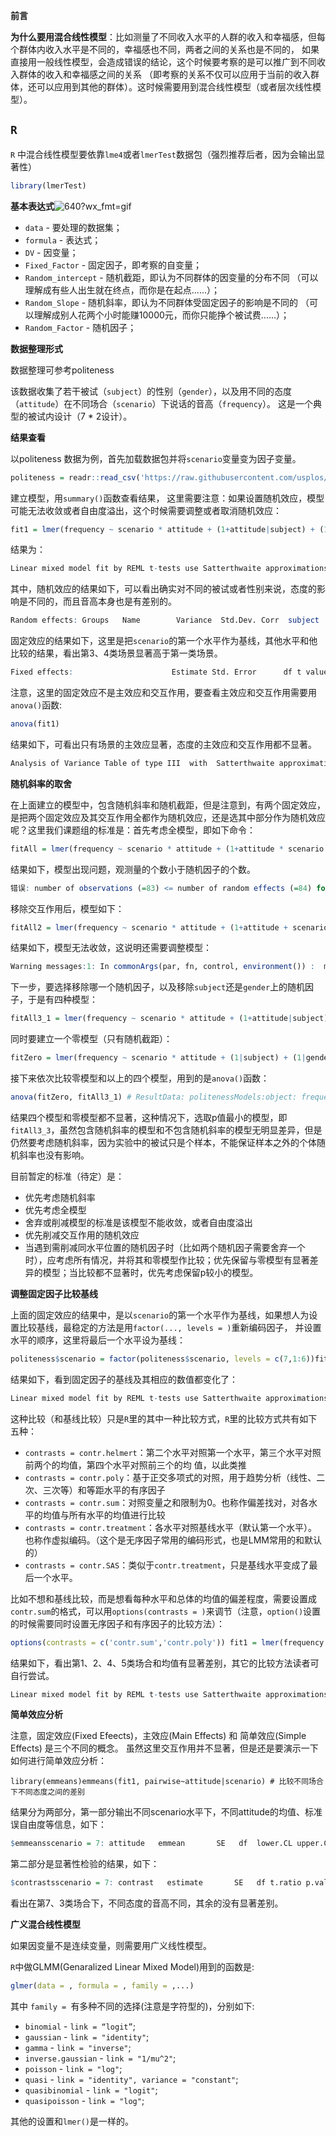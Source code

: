 **前言**

**为什么要用混合线性模型**：比如测量了不同收入水平的人群的收入和幸福感，但每个群体内收入水平是不同的，幸福感也不同，两者之间的关系也是不同的， 如果直接用一般线性模型，会造成错误的结论，这个时候要考察的是可以推广到不同收入群体的收入和幸福感之间的关系 （即考察的关系不仅可以应用于当前的收入群体，还可以应用到其他的群体）。这时候需要用到混合线性模型（或者层次线性模型）。

## `R`

`R` 中混合线性模型要依靠`lme4`或者`lmerTest`数据包（强烈推荐后者，因为会输出显著性）

```R
library(lmerTest)
```



**基本表达式**![640?wx_fmt=gif](https://ss.csdn.net/p?https://mmbiz.qpic.cn/mmbiz_gif/y2fhgP4leTh3Vmv0CltGnMU46LCgYpqicWtCj4JRpm5rEhL01E2TawKfRX8ClGytzNsakJvQdic4IdJxQufjZ6Xw/640?wx_fmt=gif)

- `data` - 要处理的数据集；
- `formula` - 表达式；
- `DV` - 因变量；
- `Fixed_Factor` - 固定因子，即考察的自变量；
- `Random_intercept` - 随机截距，即认为不同群体的因变量的分布不同 （可以理解成有些人出生就在终点，而你是在起点......）；
- `Random_Slope` - 随机斜率，即认为不同群体受固定因子的影响是不同的 （可以理解成别人花两个小时能赚10000元，而你只能挣个被试费......）；
- `Random_Factor` - 随机因子；

**数据整理形式**

数据整理可参考politeness

该数据收集了若干被试（`subject`）的性别（`gender`），以及用不同的态度（`attitude`）在不同场合（`scenario`）下说话的音高（`frequency`）。 这是一个典型的被试内设计（7 * 2设计）。



**结果查看**

以politeness 数据为例，首先加载数据包并将`scenario`变量变为因子变量。

```R
politeness = readr::read_csv('https://raw.githubusercontent.com/usplos/self-programming/master/politeness_data.csv')politeness$scenario = factor(politeness$scenario)library(lmerTest)
```



建立模型，用`summary()`函数查看结果， 这里需要注意：如果设置随机效应，模型可能无法收敛或者自由度溢出，这个时候需要调整或者取消随机效应：

```R
fit1 = lmer(frequency ~ scenario * attitude + (1+attitude|subject) + (1+attitude|gender), data = politeness)summary(fit1)
```



结果为：

```R
Linear mixed model fit by REML t-tests use Satterthwaite approximations to degrees of  freedom [lmerMod]Formula: frequency ~ scenario * attitude + (1 + attitude | subject) +      (1 + attitude | gender)   Data: politeness REML criterion at convergence: 680.1 Scaled residuals:      Min       1Q   Median       3Q      Max -1.65355 -0.68642 -0.03673  0.50259  2.85443  Random effects: Groups   Name        Variance  Std.Dev. Corr  subject  (Intercept) 6.037e+02 24.5698                 attitudepol 1.086e-02  0.1042  1.00  gender   (Intercept) 6.520e+03 80.7494                 attitudepol 1.127e+02 10.6159  -1.00 Residual             6.100e+02 24.6985       Number of obs: 83, groups:  subject, 6; gender, 2 Fixed effects:                      Estimate Std. Error      df t value Pr(>|t|)   (Intercept)            180.767     58.843   1.050   3.072  0.19030   scenario2               17.450     14.260  64.000   1.224  0.22554   scenario3               46.667     14.260  64.000   3.273  0.00172 **scenario4               44.833     14.260  64.000   3.144  0.00253 **scenario5               16.800     14.260  64.000   1.178  0.24310   scenario6                8.867     14.260  64.000   0.622  0.53628   scenario7               18.133     14.260  64.000   1.272  0.20810   attitudepol             -9.717     16.115   9.430  -0.603  0.56075   scenario2:attitudepol   15.133     20.166  64.000   0.750  0.45575   scenario3:attitudepol  -31.283     20.166  64.000  -1.551  0.12577   scenario4:attitudepol   -4.650     20.166  64.000  -0.231  0.81837   scenario5:attitudepol   -4.783     20.166  64.000  -0.237  0.81326   scenario6:attitudepol  -14.703     20.699  64.030  -0.710  0.48008   scenario7:attitudepol  -30.033     20.166  64.000  -1.489  0.14132   ---Signif. codes:  0 ‘***’ 0.001 ‘**’ 0.01 ‘*’ 0.05 ‘.’ 0.1 ‘ ’ 1
```



其中，随机效应的结果如下，可以看出确实对不同的被试或者性别来说，态度的影响是不同的，而且音高本身也是有差别的。

```R
Random effects: Groups   Name        Variance  Std.Dev. Corr  subject  (Intercept) 6.037e+02 24.5698                 attitudepol 1.086e-02  0.1042  1.00  gender   (Intercept) 6.520e+03 80.7494                 attitudepol 1.127e+02 10.6159  -1.00 Residual             6.100e+02 24.6985       
```



固定效应的结果如下，这里是把`scenario`的第一个水平作为基线，其他水平和他比较的结果，看出第3、4类场景显著高于第一类场景。

```R
Fixed effects:                      Estimate Std. Error      df t value Pr(>|t|)   (Intercept)            180.767     58.843   1.050   3.072  0.19030   scenario2               17.450     14.260  64.000   1.224  0.22554   scenario3               46.667     14.260  64.000   3.273  0.00172 **scenario4               44.833     14.260  64.000   3.144  0.00253 **scenario5               16.800     14.260  64.000   1.178  0.24310   scenario6                8.867     14.260  64.000   0.622  0.53628   scenario7               18.133     14.260  64.000   1.272  0.20810   attitudepol             -9.717     16.115   9.430  -0.603  0.56075   scenario2:attitudepol   15.133     20.166  64.000   0.750  0.45575   scenario3:attitudepol  -31.283     20.166  64.000  -1.551  0.12577   scenario4:attitudepol   -4.650     20.166  64.000  -0.231  0.81837   scenario5:attitudepol   -4.783     20.166  64.000  -0.237  0.81326   scenario6:attitudepol  -14.703     20.699  64.030  -0.710  0.48008   scenario7:attitudepol  -30.033     20.166  64.000  -1.489  0.14132   ---Signif. codes:  0 ‘***’ 0.001 ‘**’ 0.01 ‘*’ 0.05 ‘.’ 0.1 ‘ ’ 1
```



注意，这里的固定效应不是主效应和交互作用，要查看主效应和交互作用需要用`anova()`函数:

```R
anova(fit1)
```



结果如下，可看出只有场景的主效应显著，态度的主效应和交互作用都不显著。

```R
Analysis of Variance Table of type III  with  Satterthwaite approximation for degrees of freedom                   Sum Sq Mean Sq NumDF  DenDF F.value    Pr(>F)    scenario          19400.2  3233.4     6 64.011  5.3005 0.0001728 ***attitude           2775.3  2775.3     1  1.131  4.5496 0.2556737    scenario:attitude  4985.4   830.9     6 64.011  1.3621 0.2435039    ---Signif. codes:  0 ‘***’ 0.001 ‘**’ 0.01 ‘*’ 0.05 ‘.’ 0.1 ‘ ’ 1
```



**随机斜率的取舍**

在上面建立的模型中，包含随机斜率和随机截距，但是注意到，有两个固定效应，是把两个固定效应及其交互作用全都作为随机效应，还是选其中部分作为随机效应呢？这里我们课题组的标准是：首先考虑全模型，即如下命令：

```R
fitAll = lmer(frequency ~ scenario * attitude + (1+attitude * scenario|subject) + (1+attitude * scenario|gender), data = politeness)
```



结果如下，模型出现问题，观测量的个数小于随机因子的个数。

```R
错误: number of observations (=83) <= number of random effects (=84) for term (1 + attitude * scenario | subject); the random-effects parameters and the residual variance (or scale parameter) are probably unidentifiable
```



移除交互作用后，模型如下：

```R
fitAll2 = lmer(frequency ~ scenario * attitude + (1+attitude + scenario|subject) + (1+attitude + scenario|gender), data = politeness)
```



结果如下，模型无法收敛，这说明还需要调整模型：

```R
Warning messages:1: In commonArgs(par, fn, control, environment()) :  maxfun < 10 * length(par)^2 is not recommended.2: In optwrap(optimizer, devfun, getStart(start, rho$lower, rho$pp),  :  convergence code 1 from bobyqa: bobyqa -- maximum number of function evaluations exceeded
```



下一步，要选择移除哪一个随机因子，以及移除`subject`还是`gender`上的随机因子，于是有四种模型：

```R
fitAll3_1 = lmer(frequency ~ scenario * attitude + (1+attitude|subject) + (1+attitude + scenario|gender), data = politeness);fitAll3_2 = lmer(frequency ~ scenario * attitude + (1+scenario|subject) + (1+attitude + scenario|gender), data = politeness);fitAll3_3 = lmer(frequency ~ scenario * attitude + (1+attitude+ scenario|subject) + (1+attitude|gender), data = politeness);fitAll3_4 = lmer(frequency ~ scenario * attitude + (1+attitude + scenario|subject) + (1+scenario|gender), data = politeness)
```



同时要建立一个零模型（只有随机截距）：

```R
fitZero = lmer(frequency ~ scenario * attitude + (1|subject) + (1|gender), data = politeness)
```



接下来依次比较零模型和以上的四个模型，用到的是`anova()`函数：

```R
anova(fitZero, fitAll3_1) # ResultData: politenessModels:object: frequency ~ scenario * attitude + (1 | subject) + (1 | gender)..1: frequency ~ scenario * attitude + (1 + attitude | subject) + ..1:     (1 + attitude + scenario | gender)       Df    AIC     BIC  logLik deviance  Chisq Chi Df Pr(>Chisq)object 17 811.33  852.45 -388.66   777.33                         ..1    54 872.74 1003.35 -382.37   764.74 12.592     37     0.9999anova(fitZero, fitAll3_2) # ResultData: politenessModels:object: frequency ~ scenario * attitude + (1 | subject) + (1 | gender)..1: frequency ~ scenario * attitude + (1 + scenario | subject) + ..1:     (1 + attitude + scenario | gender)       Df    AIC     BIC  logLik deviance  Chisq Chi Df Pr(>Chisq)object 17 811.33  852.45 -388.66   777.33                         ..1    79 910.46 1101.55 -376.23   752.46 24.863     62          1anova(fitZero, fitAll3_3) # ResultData: politenessModels:object: frequency ~ scenario * attitude + (1 | subject) + (1 | gender)..1: frequency ~ scenario * attitude + (1 + attitude + scenario | ..1:     subject) + (1 + attitude | gender)       Df    AIC    BIC  logLik deviance  Chisq Chi Df Pr(>Chisq)object 17 811.33 852.45 -388.66   777.33                         ..1    54 867.53 998.14 -379.76   759.53 17.802     37     0.9968anova(fitZero, fitAll3_4) #ResultData: politenessModels:object: frequency ~ scenario * attitude + (1 | subject) + (1 | gender)..1: frequency ~ scenario * attitude + (1 + attitude + scenario | ..1:     subject) + (1 + scenario | gender)       Df    AIC     BIC  logLik deviance  Chisq Chi Df Pr(>Chisq)object 17 811.33  852.45 -388.66   777.33                         ..1    79 913.52 1104.61 -377.76   755.52 21.806     62          1
```



结果四个模型和零模型都不显著，这种情况下，选取p值最小的模型，即`fitAll3_3`，虽然包含随机斜率的模型和不包含随机斜率的模型无明显差异，但是仍然要考虑随机斜率，因为实验中的被试只是个样本，不能保证样本之外的个体随机斜率也没有影响。

目前暂定的标准（待定）是：

- 优先考虑随机斜率
- 优先考虑全模型
- 舍弃或削减模型的标准是该模型不能收敛，或者自由度溢出
- 优先削减交互作用的随机效应
- 当遇到需削减同水平位置的随机因子时（比如两个随机因子需要舍弃一个时），应考虑所有情况，并将其和零模型作比较；优先保留与零模型有显著差异的模型；当比较都不显著时，优先考虑保留p较小的模型。





**调整固定因子比较基线**

上面的固定效应的结果中，是以`scenario`的第一个水平作为基线，如果想人为设置比较基线，最稳定的方法是用`factor(..., levels = )`重新编码因子， 并设置水平的顺序，这里将最后一个水平设为基线：

```R
politeness$scenario = factor(politeness$scenario, levels = c(7,1:6))fit1 = lmer(frequency ~ scenario * attitude + (1+attitude|subject) + (1+attitude|gender), data = politeness)summary(fit1)
```



结果如下，看到固定因子的基线及其相应的数值都变化了：

```R
Linear mixed model fit by REML t-tests use Satterthwaite approximations to degrees of  freedom [lmerMod]Formula: frequency ~ scenario * attitude + (1 + attitude | subject) +      (1 + attitude | gender)   Data: politeness REML criterion at convergence: 680.1 Scaled residuals:      Min       1Q   Median       3Q      Max -1.65355 -0.68642 -0.03673  0.50259  2.85443  Random effects: Groups   Name        Variance  Std.Dev. Corr  subject  (Intercept) 6.037e+02 24.5698                 attitudepol 1.086e-02  0.1042  1.00  gender   (Intercept) 6.520e+03 80.7494                 attitudepol 1.127e+02 10.6159  -1.00 Residual             6.100e+02 24.6985       Number of obs: 83, groups:  subject, 6; gender, 2 Fixed effects:                      Estimate Std. Error       df t value Pr(>|t|)  (Intercept)           198.9000    58.8431   1.0500   3.380   0.1731  scenario1             -18.1333    14.2597  64.0100  -1.272   0.2081  scenario2              -0.6833    14.2597  64.0100  -0.048   0.9619  scenario3              28.5333    14.2597  64.0100   2.001   0.0496 *scenario4              26.7000    14.2597  64.0100   1.872   0.0657 .scenario5              -1.3333    14.2597  64.0100  -0.094   0.9258  scenario6              -9.2667    14.2597  64.0100  -0.650   0.5181  attitudepol           -39.7500    16.1148   9.4300  -2.467   0.0346 *scenario1:attitudepol  30.0333    20.1662  64.0100   1.489   0.1413  scenario2:attitudepol  45.1667    20.1662  64.0100   2.240   0.0286 *scenario3:attitudepol  -1.2500    20.1662  64.0100  -0.062   0.9508  scenario4:attitudepol  25.3833    20.1662  64.0100   1.259   0.2127  scenario5:attitudepol  25.2500    20.1662  64.0100   1.252   0.2151  scenario6:attitudepol  15.3300    20.6995  64.0400   0.741   0.4616  ---Signif. codes:  0 ‘***’ 0.001 ‘**’ 0.01 ‘*’ 0.05 ‘.’ 0.1 ‘ ’ 1
```



这种比较（和基线比较）只是`R`里的其中一种比较方式，`R`里的比较方式共有如下五种：

- `contrasts = contr.helmert`：第二个水平对照第一个水平，第三个水平对照前两个的均值，第四个水平对照前三个的均 值，以此类推
- `contrasts = contr.poly`：基于正交多项式的对照，用于趋势分析（线性、二次、三次等）和等距水平的有序因子
- `contrasts = contr.sum`：对照变量之和限制为0。也称作偏差找对，对各水平的均值与所有水平的均值进行比较
- `contrasts = contr.treatment`：各水平对照基线水平（默认第一个水平）。也称作虚拟编码。（这个是无序因子常用的编码形式，也是LMM常用的和默认的）
- `contrasts = contr.SAS`：类似于`contr.treatment`，只是基线水平变成了最后一个水平。

比如不想和基线比较，而是想看每种水平和总体的均值的偏差程度，需要设置成`contr.sum`的格式，可以用`options(contrasts = )`来调节（注意，`option()`设置的时候需要同时设置无序因子和有序因子的比较方法）：

```R
options(contrasts = c('contr.sum','contr.poly')) fit1 = lmer(frequency ~ scenario * attitude + (1|subject) + (1|gender), data = politeness)summary(fit1)
```



结果如下，看出第1、2、4、5类场合和均值有显著差别，其它的比较方法读者可自行尝试。

```R
Linear mixed model fit by REML t-tests use Satterthwaite approximations to degrees of  freedom [lmerMod]Formula: frequency ~ scenario * attitude + (1 | subject) + (1 | gender)   Data: politeness REML criterion at convergence: 699.4 Scaled residuals:      Min       1Q   Median       3Q      Max -1.77989 -0.64324 -0.04626  0.55751  2.97078  Random effects: Groups   Name        Variance Std.Dev. subject  (Intercept)  615.6   24.81    gender   (Intercept) 5684.8   75.40    Residual              628.3   25.07   Number of obs: 83, groups:  subject, 6; gender, 2 Fixed effects:                    Estimate Std. Error      df t value Pr(>|t|)    (Intercept)          192.650     54.338   1.000   3.545 0.174938    scenario1            -13.625      6.708  64.010  -2.031 0.046378 *  scenario2            -16.742      6.708  64.010  -2.496 0.015148 *  scenario3              8.275      6.708  64.010   1.234 0.221847    scenario4             14.283      6.708  64.010   2.129 0.037073 *  scenario5             25.766      6.708  64.010   3.841 0.000283 ***scenario6             -2.334      6.708  64.010  -0.348 0.729051    attitude1              9.938      2.756  64.020   3.606 0.000609 ***scenario1:attitude1    9.937      6.708  64.010   1.481 0.143382    scenario2:attitude1   -5.079      6.708  64.010  -0.757 0.451662    scenario3:attitude1  -12.646      6.708  64.010  -1.885 0.063921 .  scenario4:attitude1   10.562      6.708  64.010   1.575 0.120263    scenario5:attitude1   -2.754      6.708  64.010  -0.411 0.682698    scenario6:attitude1   -2.688      6.708  64.010  -0.401 0.689965    ---Signif. codes:  0 ‘***’ 0.001 ‘**’ 0.01 ‘*’ 0.05 ‘.’ 0.1 ‘ ’ 1
```



**简单效应分析**

注意，固定效应(Fixed Efeects)，主效应(Main Effects) 和 简单效应(Simple Effects) 是三个不同的概念。 虽然这里交互作用并不显著，但是还是要演示一下如何进行简单效应分析：

```
library(emmeans)emmeans(fit1, pairwise~attitude|scenario) # 比较不同场合下不同态度之间的差别
```



结果分为两部分，第一部分输出不同scenario水平下，不同attitude的均值、标准误自由度等信息，如下：

```R
$emmeansscenario = 7: attitude   emmean       SE   df  lower.CL upper.CL inf      198.9000 58.84312 1.05 -466.4451 864.2451 pol      159.1500 51.59934 1.07 -405.1260 723.4260 scenario = 1: attitude   emmean       SE   df  lower.CL upper.CL inf      180.7667 58.84312 1.05 -484.5784 846.1117 pol      171.0500 51.59934 1.07 -393.2260 735.3260 scenario = 2: attitude   emmean       SE   df  lower.CL upper.CL inf      198.2167 58.84312 1.05 -467.1284 863.5617 pol      203.6333 51.59934 1.07 -360.6426 767.9093 scenario = 3: attitude   emmean       SE   df  lower.CL upper.CL inf      227.4333 58.84312 1.05 -437.9117 892.7784 pol      186.4333 51.59934 1.07 -377.8426 750.7093 scenario = 4: attitude   emmean       SE   df  lower.CL upper.CL inf      225.6000 58.84312 1.05 -439.7451 890.9451 pol      211.2333 51.59934 1.07 -353.0426 775.5093 scenario = 5: attitude   emmean       SE   df  lower.CL upper.CL inf      197.5667 58.84312 1.05 -467.7784 862.9117 pol      183.0667 51.59934 1.07 -381.2093 747.3426 scenario = 6: attitude   emmean       SE   df  lower.CL upper.CL inf      189.6333 58.84312 1.05 -475.7117 854.9784 pol      165.2133 51.85221 1.09 -382.3007 712.7273 Degrees-of-freedom method: kenward-roger Confidence level used: 0.95 
```



第二部分是显著性检验的结果，如下：

```R
$contrastsscenario = 7: contrast   estimate       SE   df t.ratio p.value inf - pol 39.750000 16.11485 8.56   2.467  0.0371 scenario = 1: contrast   estimate       SE   df t.ratio p.value inf - pol  9.716667 16.11485 8.56   0.603  0.5622 scenario = 2: contrast   estimate       SE   df t.ratio p.value inf - pol -5.416667 16.11485 8.56  -0.336  0.7449 scenario = 3: contrast   estimate       SE   df t.ratio p.value inf - pol 41.000000 16.11485 8.56   2.544  0.0327 scenario = 4: contrast   estimate       SE   df t.ratio p.value inf - pol 14.366667 16.11485 8.56   0.892  0.3970 scenario = 5: contrast   estimate       SE   df t.ratio p.value inf - pol 14.500000 16.11485 8.56   0.900  0.3929 scenario = 6: contrast   estimate       SE   df t.ratio p.value inf - pol 24.420042 16.90704 9.87   1.444  0.1796
```



看出在第7、3类场合下，不同态度的音高不同，其余的没有显著差别。



**广义混合线性模型**

如果因变量不是连续变量，则需要用广义线性模型。

`R`中做GLMM(Genaralized Linear Mixed Model)用到的函数是:

```R
glmer(data = , formula = , family = ,...)
```



其中 `family = `有多种不同的选择(注意是字符型的)，分别如下:

- `binomial` - `link = “logit”`;
- `gaussian` - `link = "identity"`;
- `gamma` - `link = "inverse"`;
- `inverse.gaussian` - `link = "1/mu^2"`;
- `poisson` - `link = "log"`;
- `quasi` - `link = "identity", variance = "constant"`;
- `quasibinomial` - `link = "logit"`;
- `quasipoisson` - `link = "log"`;

其他的设置和`lmer()`是一样的。